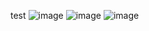 test
![image](https://user-images.githubusercontent.com/25702828/211980887-ceafe351-eacc-433a-85c8-2767e193f8e5.png)
![image](https://user-images.githubusercontent.com/25702828/211981339-e8994d31-9795-4a20-8bc0-4f83b36d3e55.png)
![image](https://user-images.githubusercontent.com/25702828/211981926-275d1a9e-8e47-4f52-a259-95162154a396.png)
